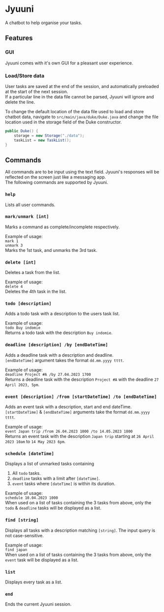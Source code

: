# Jyuuni

A chatbot to help organise your tasks.

## Features 

### GUI

Jyuuni comes with it's own GUI for a pleasant user experience.

### Load/Store data

User tasks are saved at the end of the session, and automatically preloaded at the start of the next session.<br>
If a particular line in the data file cannot be parsed, Jyuuni will ignore and delete the line.<br>

To change the default location of the data file used to load and store chatbot data, navigate to
`src/main/java/duke/Duke.java` and change the file location used in the storage field of the Duke constructor.
```java
public Duke() {
    storage = new Storage("./data");
    taskList = new TaskList();
}
```


## Commands

All commands are to be input using the text field. Jyuuni's responses will be reflected on the screen just like a
messaging app.
<br>
The following commands are supported by Jyuuni.

### `help`
Lists all user commands.

### `mark/unmark [int]`
Marks a command as complete/incomplete respectively.

Example of usage:<br>
`mark 1`<br>
`unmark 3`<br>
Marks the 1st task, and unmarks the 3rd task.

### `delete [int]`
Deletes a task from the list.

Example of usage:<br>
`delete 4`<br>
Deletes the 4th task in the list.

### `todo [description]`
Adds a todo task with a description to the users task list.

Example of usage:<br>
`todo Buy indomie`<br>
Returns a todo task with the description `Buy indomie`.

### `deadline [description] /by [endDateTime]`
Adds a deadline task with a description and deadline.<br>
`[endDateTime]` argument takes the format `dd.mm.yyyy tttt`.

Example of usage:<br>
`deadline Project #A /by 27.04.2023 1700`<br>
Returns a deadline task with the description `Project #A` with the deadline `27 April 2023, 5pm`.

### `event [description] /from [startDateTime] /to [endDateTime]`
Adds an event task with a description, start and end dateTime.<br>
`[startDateTime]` & `[endDateTime]` arguments take the format `dd.mm.yyyy tttt`.

Example of usage:<br>
`event Japan trip /from 26.04.2023 1000 /to 14.05.2023 1800`<br>
Returns an event task with the description `Japan trip` starting at `26 April 2023 10am` to `14 May 2023 6pm`.

### `schedule [dateTime]`
Displays a list of unmarked tasks containing
1. All `todo` tasks.
2. `deadline` tasks with a limit after `[dateTime]`.
3. `event` tasks where `[dateTime]` is within its duration.

Example of usage:<br>
`schedule 10.04.2023 1000`<br>
When used on a list of tasks containing the 3 tasks from above, only the `todo` & `deadline` tasks will be displayed 
as a list.

### `find [string]`
Displays all tasks with a description matching `[string]`. The input query is not case-sensitive.

Example of usage:<br>
`find japan`<br>
When used on a list of tasks containing the 3 tasks from above, only the `event` task will be displayed as a list.

### `list`
Displays every task as a list.

### `end`
Ends the current Jyuuni session.